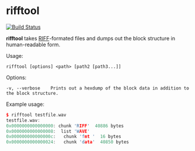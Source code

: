 rifftool
========
[![Build Status](https://travis-ci.org/willkirkby/rifftool.svg?branch=master)](https://travis-ci.org/willkirkby/rifftool) 

**rifftool** takes [RIFF](https://en.wikipedia.org/wiki/Resource_Interchange_File_Format)-formated files and dumps out the block structure in human-readable form.

Usage:

```
rifftool [options] <path> [path2 [path3...]]
```
 
Options:

```
-v, --verbose    Prints out a hexdump of the block data in addition to the block structure. 
```

Example usage:

```cpp
$ rifftool testfile.wav 
testfile.wav: 
0x0000000000000000: chunk 'RIFF'  40886 bytes
0x0000000000000008:  list 'WAVE'
0x000000000000000c:   chunk 'fmt '  16 bytes
0x0000000000000024:   chunk 'data'  40850 bytes
```
